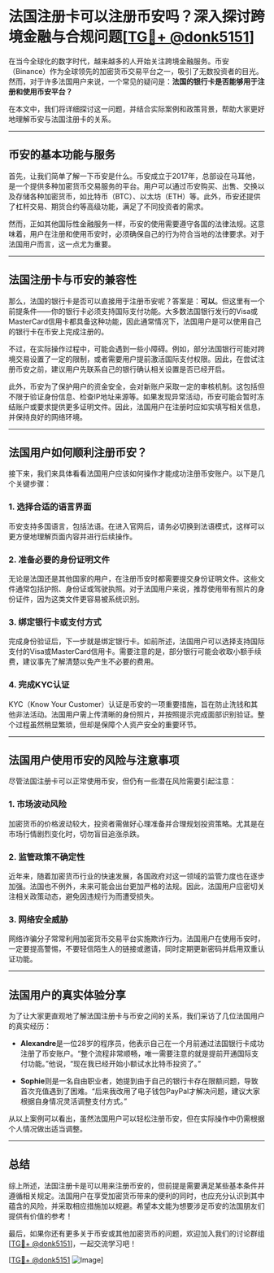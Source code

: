 # 法国注册卡可以注册币安吗？深入探讨跨境金融与合规问题[[TG💪+ @donk5151](https://t.me/s/donk5151)]

在当今全球化的数字时代，越来越多的人开始关注跨境金融服务。币安（Binance）作为全球领先的加密货币交易平台之一，吸引了无数投资者的目光。然而，对于许多法国用户来说，一个常见的疑问是：**法国的银行卡是否能够用于注册和使用币安平台？**

在本文中，我们将详细探讨这一问题，并结合实际案例和政策背景，帮助大家更好地理解币安与法国注册卡的关系。

---

## 币安的基本功能与服务

首先，让我们简单了解一下币安是什么。币安成立于2017年，总部设在马耳他，是一个提供多种加密货币交易服务的平台。用户可以通过币安购买、出售、交换以及存储各种加密货币，如比特币（BTC）、以太坊（ETH）等。此外，币安还提供了杠杆交易、期货合约等高级功能，满足了不同投资者的需求。

然而，正如其他国际性金融服务一样，币安的使用需要遵守各国的法律法规。这意味着，用户在注册和使用币安时，必须确保自己的行为符合当地的法律要求。对于法国用户而言，这一点尤为重要。

---

## 法国注册卡与币安的兼容性

那么，法国的银行卡是否可以直接用于注册币安呢？答案是：**可以**。但这里有一个前提条件——你的银行卡必须支持国际支付功能。大多数法国银行发行的Visa或MasterCard信用卡都具备这种功能，因此通常情况下，法国用户是可以使用自己的银行卡在币安上完成注册的。

不过，在实际操作过程中，可能会遇到一些小障碍。例如，部分法国银行可能对跨境交易设置了一定的限制，或者需要用户提前激活国际支付权限。因此，在尝试注册币安之前，建议用户先联系自己的银行确认相关设置是否已经开启。

此外，币安为了保护用户的资金安全，会对新账户采取一定的审核机制。这包括但不限于验证身份信息、检查IP地址来源等。如果发现异常活动，币安可能会暂时冻结账户或要求提供更多证明文件。因此，法国用户在注册时应如实填写相关信息，并保持良好的网络环境。

---

## 法国用户如何顺利注册币安？

接下来，我们来具体看看法国用户应该如何操作才能成功注册币安账户。以下是几个关键步骤：

### 1. **选择合适的语言界面**
币安支持多国语言，包括法语。在进入官网后，请务必切换到法语模式，这样可以更方便地理解页面内容并进行后续操作。

### 2. **准备必要的身份证明文件**
无论是法国还是其他国家的用户，在注册币安时都需要提交身份证明文件。这些文件通常包括护照、身份证或驾驶执照。对于法国用户来说，推荐使用带有照片的身份证件，因为这类文件更容易被系统识别。

### 3. **绑定银行卡或支付方式**
完成身份验证后，下一步就是绑定银行卡。如前所述，法国用户可以选择支持国际支付的Visa或MasterCard信用卡。需要注意的是，部分银行可能会收取小额手续费，建议事先了解清楚以免产生不必要的费用。

### 4. **完成KYC认证**
KYC（Know Your Customer）认证是币安的一项重要措施，旨在防止洗钱和其他非法活动。法国用户需上传清晰的身份照片，并按照提示完成面部识别验证。整个过程虽然稍显繁琐，但却是保障个人资产安全的重要环节。

---

## 法国用户使用币安的风险与注意事项

尽管法国注册卡可以正常使用币安，但仍有一些潜在风险需要引起注意：

### 1. **市场波动风险**
加密货币的价格波动较大，投资者需做好心理准备并合理规划投资策略。尤其是在市场行情剧烈变化时，切勿盲目追涨杀跌。

### 2. **监管政策不确定性**
近年来，随着加密货币行业的快速发展，各国政府对这一领域的监管力度也在逐步加强。法国也不例外，未来可能会出台更加严格的法规。因此，法国用户应密切关注相关政策动态，避免因违规行为而遭受损失。

### 3. **网络安全威胁**
网络诈骗分子常常利用加密货币交易平台实施欺诈行为。法国用户在使用币安时，一定要提高警惕，不要轻信陌生人的链接或邀请，同时定期更新密码并启用双重认证功能。

---

## 法国用户的真实体验分享

为了让大家更直观地了解法国注册卡与币安之间的关系，我们采访了几位法国用户的真实经历：

- **Alexandre**是一位28岁的程序员，他表示自己在一个月前通过法国银行卡成功注册了币安账户。“整个流程非常顺畅，唯一需要注意的就是提前开通国际支付功能。”他说，“现在我已经开始小额试水比特币投资了。”

- **Sophie**则是一名自由职业者，她提到由于自己的银行卡存在限额问题，导致首次充值遇到了困难。“后来我改用了电子钱包PayPal才解决问题，建议大家根据自身情况灵活调整支付方式。”

从以上案例可以看出，虽然法国用户可以轻松注册币安，但在实际操作中仍需根据个人情况做出适当调整。

---

## 总结

综上所述，法国注册卡是可以用来注册币安的，但前提是需要满足某些基本条件并遵循相关规定。法国用户在享受加密货币带来的便利的同时，也应充分认识到其中蕴含的风险，并采取相应措施加以规避。希望本文能为想要涉足币安的法国朋友们提供有价值的参考！

最后，如果你还有更多关于币安或其他加密货币的问题，欢迎加入我们的讨论群组[[TG💪+ @donk5151](https://t.me/s/donk5151)]，一起交流学习吧！

[[TG💪+ @donk5151](https://t.me/s/donk5151) ![Image](https://i.postimg.cc/rwNCRYN7/Snipaste-2025-04-30-17-27-05.png)]